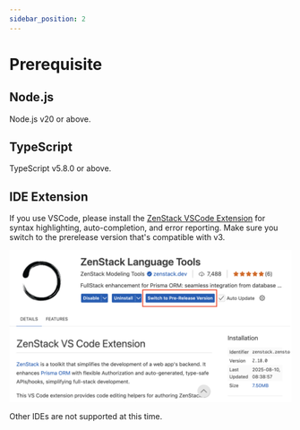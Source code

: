 ```yaml
---
sidebar_position: 2
---
```


# Prerequisite

## Node.js

Node.js v20 or above.

## TypeScript

TypeScript v5.8.0 or above.

## IDE Extension

If you use VSCode, please install the [ZenStack VSCode Extension](https://marketplace.visualstudio.com/items?itemName=zenstack.zenstack) for syntax highlighting, auto-completion, and error reporting. Make sure you switch to the prerelease version that's compatible with v3.

![VSCode Extension](./vscode.png)

Other IDEs are not supported at this time.

